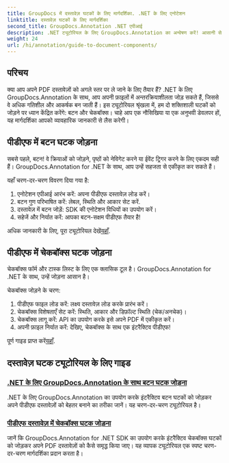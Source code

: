 ```yaml
---
title: GroupDocs में दस्तावेज़ घटकों के लिए मार्गदर्शिका. .NET के लिए एनोटेशन
linktitle: दस्तावेज़ घटकों के लिए मार्गदर्शिका
second_title: GroupDocs.Annotation .NET एपीआई
description: .NET ट्यूटोरियल के लिए GroupDocs.Annotation का अन्वेषण करें! आसानी से PDF दस्तावेज़ों में इंटरैक्टिव बटन और चेकबॉक्स जोड़ने के लिए चरण-दर-चरण सीखें।
weight: 24
url: /hi/annotation/guide-to-document-components/
---
```

## परिचय

क्या आप अपने PDF दस्तावेज़ों को अगले स्तर पर ले जाने के लिए तैयार हैं? .NET के लिए GroupDocs.Annotation के साथ, आप अपनी फ़ाइलों में अन्तरक्रियाशीलता जोड़ सकते हैं, जिससे वे अधिक गतिशील और आकर्षक बन जाती हैं। इस ट्यूटोरियल श्रृंखला में, हम दो शक्तिशाली घटकों को जोड़ने पर ध्यान केंद्रित करेंगे: बटन और चेकबॉक्स। चाहे आप एक नौसिखिया या एक अनुभवी डेवलपर हों, यह मार्गदर्शिका आपको व्यावहारिक जानकारी से लैस करेगी।  

## पीडीएफ में बटन घटक जोड़ना  

सबसे पहले, बटन! वे क्रियाओं को जोड़ने, पृष्ठों को नेविगेट करने या ईवेंट ट्रिगर करने के लिए एकदम सही हैं। GroupDocs.Annotation for .NET के साथ, आप उन्हें सहजता से एकीकृत कर सकते हैं।  

यहाँ चरण-दर-चरण विवरण दिया गया है:  
1. एनोटेशन एपीआई आरंभ करें: अपना पीडीएफ दस्तावेज़ लोड करें।  
2. बटन गुण परिभाषित करें: लेबल, स्थिति और आकार सेट करें.  
3. दस्तावेज़ में बटन जोड़ें: SDK की एनोटेशन विधियों का उपयोग करें।  
4. सहेजें और निर्यात करें: आपका बटन-सक्षम पीडीएफ तैयार है!  

 अधिक जानकारी के लिए, पूरा ट्यूटोरियल देखें[यहाँ](./adding-button-component/).  

## पीडीएफ में चेकबॉक्स घटक जोड़ना  

चेकबॉक्स फॉर्म और टास्क लिस्ट के लिए एक क्लासिक टूल है। GroupDocs.Annotation for .NET के साथ, उन्हें जोड़ना आसान है।  

चेकबॉक्स जोड़ने के चरण:  
1. पीडीएफ फाइल लोड करें: लक्ष्य दस्तावेज़ लोड करके प्रारंभ करें।  
2. चेकबॉक्स विशेषताएँ सेट करें: स्थिति, आकार और डिफ़ॉल्ट स्थिति (चेक/अनचेक)।  
3. चेकबॉक्स लागू करें: API का उपयोग करके इसे अपने PDF में एकीकृत करें।  
4. अपनी फ़ाइल निर्यात करें: देखिए, चेकबॉक्स के साथ एक इंटरैक्टिव पीडीएफ!  

पूर्ण गाइड प्राप्त करें[यहाँ](./adding-checkbox-component/).  

## दस्तावेज़ घटक ट्यूटोरियल के लिए गाइड
### [.NET के लिए GroupDocs.Annotation के साथ बटन घटक जोड़ना](./adding-button-component/)
.NET के लिए GroupDocs.Annotation का उपयोग करके इंटरैक्टिव बटन घटकों को जोड़कर अपने पीडीएफ दस्तावेज़ों को बेहतर बनाने का तरीका जानें। यह चरण-दर-चरण ट्यूटोरियल है।
### [पीडीएफ दस्तावेज़ में चेकबॉक्स घटक जोड़ना](./adding-checkbox-component/)
जानें कि GroupDocs.Annotation for .NET SDK का उपयोग करके इंटरैक्टिव चेकबॉक्स घटकों को जोड़कर अपने PDF दस्तावेज़ों को कैसे समृद्ध किया जाए। यह व्यापक ट्यूटोरियल एक स्पष्ट चरण-दर-चरण मार्गदर्शिका प्रदान करता है।